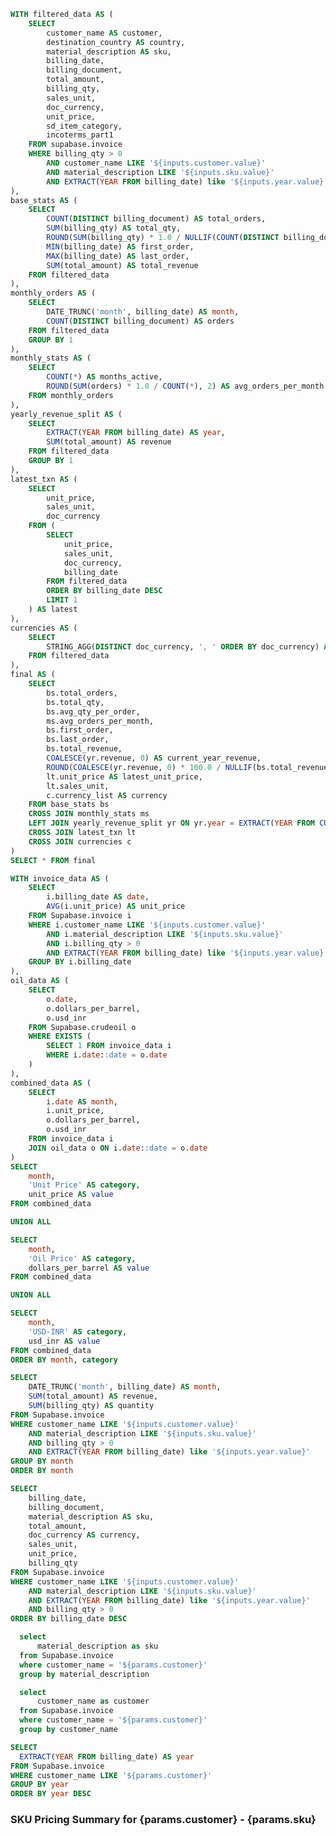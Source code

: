 ```sql sku_summary
WITH filtered_data AS (
    SELECT
        customer_name AS customer,
        destination_country AS country,
        material_description AS sku,
        billing_date,
        billing_document,
        total_amount,
        billing_qty,
        sales_unit,
        doc_currency,
        unit_price,
        sd_item_category,
        incoterms_part1
    FROM supabase.invoice
    WHERE billing_qty > 0
        AND customer_name LIKE '${inputs.customer.value}'
        AND material_description LIKE '${inputs.sku.value}'
        AND EXTRACT(YEAR FROM billing_date) like '${inputs.year.value}' 
),
base_stats AS (
    SELECT
        COUNT(DISTINCT billing_document) AS total_orders,
        SUM(billing_qty) AS total_qty,
        ROUND(SUM(billing_qty) * 1.0 / NULLIF(COUNT(DISTINCT billing_document), 0), 2) AS avg_qty_per_order,
        MIN(billing_date) AS first_order,
        MAX(billing_date) AS last_order,
        SUM(total_amount) AS total_revenue
    FROM filtered_data
),
monthly_orders AS (
    SELECT
        DATE_TRUNC('month', billing_date) AS month,
        COUNT(DISTINCT billing_document) AS orders
    FROM filtered_data
    GROUP BY 1
),
monthly_stats AS (
    SELECT
        COUNT(*) AS months_active,
        ROUND(SUM(orders) * 1.0 / COUNT(*), 2) AS avg_orders_per_month
    FROM monthly_orders
),
yearly_revenue_split AS (
    SELECT
        EXTRACT(YEAR FROM billing_date) AS year,
        SUM(total_amount) AS revenue
    FROM filtered_data
    GROUP BY 1
),
latest_txn AS (
    SELECT
        unit_price,
        sales_unit,
        doc_currency
    FROM (
        SELECT
            unit_price,
            sales_unit,
            doc_currency,
            billing_date
        FROM filtered_data
        ORDER BY billing_date DESC
        LIMIT 1
    ) AS latest
),
currencies AS (
    SELECT
        STRING_AGG(DISTINCT doc_currency, ', ' ORDER BY doc_currency) AS currency_list
    FROM filtered_data
),
final AS (
    SELECT
        bs.total_orders,
        bs.total_qty,
        bs.avg_qty_per_order,
        ms.avg_orders_per_month,
        bs.first_order,
        bs.last_order,
        bs.total_revenue,
        COALESCE(yr.revenue, 0) AS current_year_revenue,
        ROUND(COALESCE(yr.revenue, 0) * 100.0 / NULLIF(bs.total_revenue, 0), 2) AS current_year_share,
        lt.unit_price AS latest_unit_price,
        lt.sales_unit,
        c.currency_list AS currency
    FROM base_stats bs
    CROSS JOIN monthly_stats ms
    LEFT JOIN yearly_revenue_split yr ON yr.year = EXTRACT(YEAR FROM CURRENT_DATE)
    CROSS JOIN latest_txn lt
    CROSS JOIN currencies c
)
SELECT * FROM final
```



```sql sku_price_oil_price
WITH invoice_data AS (
    SELECT
        i.billing_date AS date,
        AVG(i.unit_price) AS unit_price
    FROM Supabase.invoice i
    WHERE i.customer_name LIKE '${inputs.customer.value}'
        AND i.material_description LIKE '${inputs.sku.value}'
        AND i.billing_qty > 0
        AND EXTRACT(YEAR FROM billing_date) like '${inputs.year.value}'
    GROUP BY i.billing_date
),
oil_data AS (
    SELECT 
        o.date,
        o.dollars_per_barrel,
        o.usd_inr
    FROM Supabase.crudeoil o
    WHERE EXISTS (
        SELECT 1 FROM invoice_data i
        WHERE i.date::date = o.date
    )
),
combined_data AS (
    SELECT
        i.date AS month,
        i.unit_price,
        o.dollars_per_barrel,
        o.usd_inr
    FROM invoice_data i
    JOIN oil_data o ON i.date::date = o.date
)
SELECT 
    month,
    'Unit Price' AS category,
    unit_price AS value
FROM combined_data

UNION ALL

SELECT 
    month,
    'Oil Price' AS category,
    dollars_per_barrel AS value
FROM combined_data

UNION ALL

SELECT 
    month,
    'USD-INR' AS category,
    usd_inr AS value
FROM combined_data
ORDER BY month, category
```

```sql revenue_and_quantity_over_time
SELECT
    DATE_TRUNC('month', billing_date) AS month,
    SUM(total_amount) AS revenue,
    SUM(billing_qty) AS quantity
FROM Supabase.invoice
WHERE customer_name LIKE '${inputs.customer.value}'
    AND material_description LIKE '${inputs.sku.value}'
    AND billing_qty > 0
    AND EXTRACT(YEAR FROM billing_date) like '${inputs.year.value}'
GROUP BY month
ORDER BY month
```

```sql sku_price_changes_by_customer
SELECT
    billing_date,
    billing_document,
    material_description AS sku,
    total_amount,
    doc_currency AS currency,
    sales_unit,
    unit_price,
    billing_qty
FROM Supabase.invoice
WHERE customer_name LIKE '${inputs.customer.value}'
    AND material_description LIKE '${inputs.sku.value}'
    AND EXTRACT(YEAR FROM billing_date) like '${inputs.year.value}'
    AND billing_qty > 0
ORDER BY billing_date DESC
```


```sql sku
  select
      material_description as sku
  from Supabase.invoice
  where customer_name = '${params.customer}'
  group by material_description
```
```sql customer
  select
      customer_name as customer
  from Supabase.invoice
  where customer_name = '${params.customer}'
  group by customer_name
```
```sql year
SELECT
  EXTRACT(YEAR FROM billing_date) AS year
FROM Supabase.invoice
WHERE customer_name LIKE '${params.customer}'
GROUP BY year
ORDER BY year DESC
```


<Grid cols=3>

<Dropdown data={year} name=year value=year defaultValue='%' title="Year">
<DropdownOption value="%" valueLabel="All Years"/>
</Dropdown>

<Dropdown data={sku} name=sku value=sku defaultValue='{params.sku}' title="SKU">
  <DropdownOption value="%" valueLabel="All"/>
</Dropdown>

<Dropdown data={customer} name=customer value=customer defaultValue='{params.customer}' title="Customer">
</Dropdown>

</Grid>

### SKU Pricing Summary for {params.customer} - {params.sku}

<Grid cols=3>
    <BigValue 
        data={sku_summary} 
        value=total_orders
        title="Total Orders"
        fmt=num0
    />
    <BigValue 
        data={sku_summary} 
        value=total_qty
        title="Total Quantity Sold"
        fmt=num0
    />
    <BigValue 
        data={sku_summary} 
        value=avg_qty_per_order
        title="Avg Qty per Order"
        fmt=num0
    />
</Grid>

<Grid cols=3>
    <BigValue 
        data={sku_summary} 
        value=avg_orders_per_month
        title="Avg Monthly Orders"
        fmt=num0
    />
    <BigValue 
        data={sku_summary} 
        value=total_revenue
        title="Total Revenue"
        fmt=num0
    />
    <BigValue 
        data={sku_summary} 
        value=current_year_revenue
        title="Current Year Revenue"
        fmt=num0
    />
</Grid>

<Grid cols=3>
    <BigValue 
        data={sku_summary} 
        value=currency
        title="Currency"
    />
    <BigValue 
        data={sku_summary} 
        value=first_order
        title="First Order Date"
    />
    <BigValue 
        data={sku_summary} 
        value=last_order
        title="Last Order Date"
    />
</Grid>

<ButtonGroup name=matric display=buttons>
    <ButtonGroupItem valueLabel="Crude Oil Price" value="crude_oil_price" default />
    <ButtonGroupItem valueLabel="USD-INR" value="usd_inr" />
</ButtonGroup>

<Grid cols=2>
<!--
    <LineChart 
    
        data={sku_price_oil_price}
        x=month
        y=value
        yAxisTitle="Values"
        series=category
        title="Customer SKU Pricing Over Time"
        colorPalette={[
  '#E4572E', // fiery orange-red
   // bright teal
  '#FFC914', // vivid yellow
  '#17BEBB', // strong blue
  '#F45B69'  // punchy pink
]}
        independentYAxes={true}
    />
-->

<LineChart
data={price_comparison_table}
x=date
y=unit_price
y2="{inputs.matric}"
title="Customer SKU Pricing Over Time"
colorPalette={[
  '#E4572E', // fiery orange-red
  '#17BEBB', // bright teal
  '#FFC914', // vivid yellow
  '#2E86AB', // strong blue
  '#F45B69'  // punchy pink
]}
/>

    <LineChart 
        data={revenue_and_quantity_over_time}
        x=month
        y=revenue
        y2=quantity
        y2SeriesType=bar
        yAxisTitle="Revenue"
        y2AxisTitle="Quantity"
        title="Revenue & Quantity Over Time"
        ytitle="Revenue"
        y2title="Quantity"
        colorPalette={[
  '#E4572E', // fiery orange-red
  '#17BEBB', // bright teal
  '#FFC914', // vivid yellow
  '#2E86AB', // strong blue
  '#F45B69'  // punchy pink
]}
    />
</Grid>

### 📅 SKU Historical Pricing

<DataTable 
    data={sku_price_changes_by_customer} 
    rows=15 
    wrapTitles=true 
    wrapCells=true 
    sort="billing_date desc" 
    rowShading=true
    search=true
>
    <Column id=billing_date title="Date" align=left/>
    <Column id=billing_document fmt=0 align=center/>
    <Column id=sku title="Material" align=center/>
    <Column id=sales_unit title="Sales Unit" align=center/>
    <Column id=total_amount title="Total Amount" fmt=num1k align=center/>
    <Column id=currency title="Curr" align=center/>
    <Column id=unit_price title="Unit Price" fmt=0.00 align=center/>
    <Column id=billing_qty title="Qty" fmt=0 align=center/>
</DataTable>

```sql avg_qty_per_order_over_time
SELECT
    DATE_TRUNC('month', billing_date) AS month,
    SUM(billing_qty) / COUNT(DISTINCT billing_document) AS avg_qty_per_order
FROM Supabase.invoice
WHERE customer_name LIKE '${inputs.customer.value}'
    AND material_description LIKE '${inputs.sku.value}'
    AND EXTRACT(YEAR FROM billing_date) like '${inputs.year.value}'
    AND billing_qty > 0
GROUP BY month
ORDER BY month
```

<LineChart
data={avg_qty_per_order_over_time}
x=month
y=avg_qty_per_order
yAxisTitle="Avg Quantity"
title="Average Order Quantity Over Time"
colorPalette={[
'#17BEBB' // bright teal
]}
/>

```sql price_comparison_table
WITH invoice_data AS (
    SELECT
        i.billing_date AS date,
        i.doc_currency AS currency,
        AVG(i.unit_price) AS unit_price
    FROM Supabase.invoice i
    WHERE i.customer_name LIKE '${inputs.customer.value}'
        AND i.material_description LIKE '${inputs.sku.value}'
        AND i.billing_qty > 0
        AND EXTRACT(YEAR FROM billing_date) like '${inputs.year.value}'
    GROUP BY i.billing_date, i.doc_currency
),
oil_data AS (
    SELECT 
        o.date,
        o.dollars_per_barrel,
        o.usd_inr
    FROM Supabase.crudeoil o
    WHERE EXISTS (
        SELECT 1 FROM invoice_data i
        WHERE i.date::date = o.date
    )
)
SELECT
    i.date,
    i.currency,
    i.unit_price,
    o.dollars_per_barrel AS crude_oil_price,
    o.usd_inr
FROM invoice_data i
JOIN oil_data o ON i.date::date = o.date
ORDER BY i.date DESC, i.currency
```



<!--

<Grid >
<ButtonGroup name=oil_metric >
    <ButtonGroupItem valueLabel="Oil Price" value="dollars_per_barrel" default />
    <ButtonGroupItem valueLabel="Dollar Price" value="usd_inr" />
</ButtonGroup>
</Grid>

```sql price_comparison_table_2
    WITH invoice_data AS (
        select
            billing_date AS date,
            doc_currency AS currency,
            unit_price
        from supabase.invoice
        where customer_name = '${inputs.customer.value}'
        and material_description = '${inputs.sku.value}'
        and billing_qty > 0
        and EXTRACT(YEAR FROM billing_date) like '${inputs.year.value}'
    )
    SELECT
        i.date,
        i.currency,
        i.unit_price,
        c.dollars_per_barrel,
        c.usd_inr
    FROM invoice_data i
    LEFT JOIN supabase.crudeoil c ON i.date::date = c.date
    group by i.date, i.currency, i.unit_price, c.dollars_per_barrel, c.usd_inr
    ORDER BY i.date
```

<LineChart
data={price_comparison_table_2}
x=date
y=unit_price
y2="{inputs.oil_metric}"
series=currency
/>
-->
